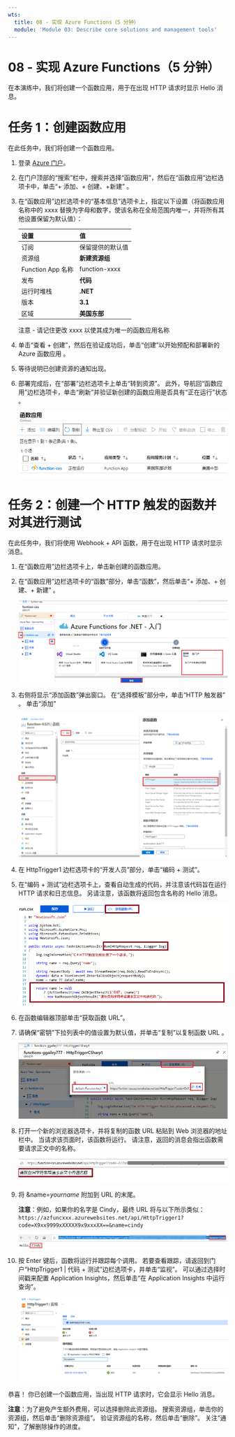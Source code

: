 ```yaml
---
wts:
  title: 08 - 实现 Azure Functions（5 分钟）
  module: 'Module 03: Describe core solutions and management tools'
---
```

# <a name="08---implement-azure-functions-5-min"></a>08 - 实现 Azure Functions（5 分钟）

在本演练中，我们将创建一个函数应用，用于在出现 HTTP 请求时显示 Hello 消息。 

# <a name="task-1-create-a-function-app"></a>任务 1：创建函数应用 

在此任务中，我们将创建一个函数应用。

1. 登录 [Azure 门户](https://portal.azure.com)。

2. 在门户顶部的“搜索”栏中，搜索并选择“函数应用”，然后在“函数应用”边栏选项卡中，单击“+ 添加、+ 创建、+新建”   。

3. 在“函数应用”边栏选项卡的“基本信息”选项卡上，指定以下设置（将函数应用名称中的 xxxx 替换为字母和数字，使该名称在全局范围内唯一，并将所有其他设置保留为默认值）： 

    | 设置 | 值 |
    | -- | --|
    | 订阅 | 保留提供的默认值 |
    | 资源组 | **新建资源组** |
    | Function App 名称 | function-xxxx |
    | 发布 | **代码** |
    | 运行时堆栈 | **.NET** |
    | 版本 | **3.1** |
    | 区域 | **美国东部** |

    注意 - 请记住更改 xxxx 以使其成为唯一的函数应用名称

4. 单击“查看 + 创建”，然后在验证成功后，单击“创建”以开始预配和部署新的 Azure 函数应用 。

5. 等待说明已创建资源的通知出现。

6. 部署完成后，在“部署”边栏选项卡上单击“转到资源”。 此外，导航回“函数应用”边栏选项卡，单击“刷新”并验证新创建的函数应用是否具有“正在运行”状态  。 

    ![带有新函数应用的“函数应用”页面的屏幕截图。](../images/0701.png)

# <a name="task-2-create-a-http-triggered-function-and-test"></a>任务 2：创建一个 HTTP 触发的函数并对其进行测试

在此任务中，我们将使用 Webhook + API 函数，用于在出现 HTTP 请求时显示消息。 

1. 在“函数应用”边栏选项卡上，单击新创建的函数应用。 

2. 在“函数应用”边栏选项卡的“函数”部分，单击“函数”，然后单击“+ 添加、+ 创建、+ 新建”  。

    ![此屏幕截图显示了如何在 Azure 门户中为“dot net 入门”窗格在 Azure Functions 中选择开发环境这一步骤。 突出显示用于新建门户内函数的显示元素。 突出显示元素为：展开函数应用、添加新函数、门户内和继续按钮。](../images/0702.png)

3. 右侧将显示“添加函数”弹出窗口。 在“选择模板”部分中，单击“HTTP 触发器” 。 单击“添加” 

    ![此屏幕截图显示了如何在 Azure 门户中为“dot net 入门”窗格在 Azure Functions 中创建函数这一步骤。 突出显示“HTTP 触发器”卡，以说明用于向 Azure 函数添加新 Webhook 的显示元素。](../images/0702a.png)

4. 在 HttpTrigger1 边栏选项卡的“开发人员”部分，单击“编码 + 测试”。 

5. 在“编码 + 测试”边栏选项卡上，查看自动生成的代码，并注意该代码旨在运行 HTTP 请求和日志信息。 另请注意，该函数将返回包含名称的 Hello 消息。 

    ![函数代码的屏幕截图。 突出显示 Hello 消息。](../images/0704.png)

6. 在函数编辑器顶部单击“获取函数 URL”。 

7. 请确保“密钥”下拉列表中的值设置为默认值，并单击“复制”以复制函数 URL  。 

    ![此屏幕截图显示了 Azure 门户中函数编辑器内的“获取函数 URL”窗格。 突出显示显示元素获取函数 URL 按钮、设置键下拉列表和复制 URL 按钮，以指示如何从函数编辑器中获取和复制函数 URL。](../images/0705.png)

8. 打开一个新的浏览器选项卡，并将复制的函数 URL 粘贴到 Web 浏览器的地址栏中。 当请求该页面时，该函数将运行。 请注意，返回的消息会指出函数需要请求正文中的名称。

    ![“请提供一个名称”这一消息的屏幕截图。](../images/0706.png)

9. 将 &name=*yourname* 附加到 URL 的末尾。

    **注意**：例如，如果你的名字是 Cindy，最终 URL 将与以下所示类似：`https://azfuncxxx.azurewebsites.net/api/HttpTrigger1?code=X9xx9999xXXXXX9x9xxxXX==&name=cindy`

    ![此屏幕截图显示了 Web 浏览器的地址栏中突出显示的函数 URL 和附加的示例用户名。 此外，突出显示 hello 消息和用户名，以说明主浏览器窗口中函数的输出。](../images/0707.png)

10. 按 Enter 键后，函数将运行并跟踪每个调用。 若要查看跟踪，请返回到门户“HttpTrigger1 \| 代码 + 测试”边栏选项卡，并单击“监视”。 可以通过选择时间戳来配置 Application Insights，然后单击“在 Application Insights 中运行查询”。

    ![此屏幕截图显示了在 Azure 门户的函数编辑器中运行函数所产生的跟踪信息日志。](../images/0709.png) 

恭喜！ 你已创建一个函数应用，当出现 HTTP 请求时，它会显示 Hello 消息。  

**注意**：为了避免产生额外费用，可以选择删除此资源组。 搜索资源组，单击你的资源组，然后单击“删除资源组”。 验证资源组的名称，然后单击“删除”。 关注“通知”，了解删除操作的进度。
